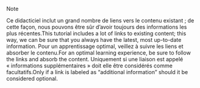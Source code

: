 > [!NOTE]
> <span data-ttu-id="db1a7-101">Ce didacticiel inclut un grand nombre de liens vers le contenu existant ; de cette façon, nous pouvons être sûr d’avoir toujours des informations les plus récentes.</span><span class="sxs-lookup"><span data-stu-id="db1a7-101">This tutorial includes a lot of links to existing content; this way, we can be sure that you always have the latest, most up-to-date information.</span></span> <span data-ttu-id="db1a7-102">Pour un apprentissage optimal, veillez à suivre les liens et absorber le contenu.</span><span class="sxs-lookup"><span data-stu-id="db1a7-102">For an optimal learning experience, be sure to follow the links and absorb the content.</span></span> <span data-ttu-id="db1a7-103">Uniquement si une liaison est appelé « informations supplémentaires » doit elle être considérés comme facultatifs.</span><span class="sxs-lookup"><span data-stu-id="db1a7-103">Only if a link is labeled as “additional information” should it be considered optional.</span></span>